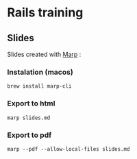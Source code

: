 # Rails training

## Slides
Slides created with [Marp](https://marp.app/) : 

### Instalation (macos)
`brew install marp-cli`

### Export to html
`marp slides.md`

### Export to pdf
`marp --pdf --allow-local-files slides.md`
